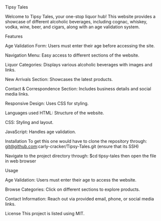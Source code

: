 Tipsy Tales

Welcome to Tipsy Tales, your one-stop liquor hub! This website provides a showcase of different alcoholic beverages, including cognac, whiskey, vodka, wine, beer, and cigars, along with an age validation system.

Features

Age Validation Form: Users must enter their age before accessing the site.

Navigation Menu: Easy access to different sections of the website.

Liquor Categories: Displays various alcoholic beverages with images and links.

New Arrivals Section: Showcases the latest products.

Contact & Correspondence Section: Includes business details and social media links.

Responsive Design: Uses CSS for styling.

Languages used
HTML: Structure of the website.

CSS: Styling and layout.

JavaScript: Handles age validation.

Installation
To get this one would have to clone the repository through:
git@github.com:carly-cracker/Tipsy-Tales.git
(ensure that its SSH)

Navigate to the project directory through:
$cd tipsy-tales
then open the file in web browser

Usage

Age Validation: Users must enter their age to access the website.

Browse Categories: Click on different sections to explore products.

Contact Information: Reach out via provided email, phone, or social media links.

License
This project is listed using MIT.